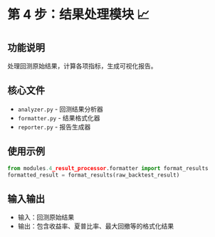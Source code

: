 ﻿# 第 4 步：结果处理模块 📈

## 功能说明

处理回测原始结果，计算各项指标，生成可视化报告。

## 核心文件

- `analyzer.py` - 回测结果分析器
- `formatter.py` - 结果格式化器
- `reporter.py` - 报告生成器

## 使用示例

```python
from modules.4_result_processor.formatter import format_results
formatted_result = format_results(raw_backtest_result)
```

## 输入输出

- 输入：回测原始结果
- 输出：包含收益率、夏普比率、最大回撤等的格式化结果

